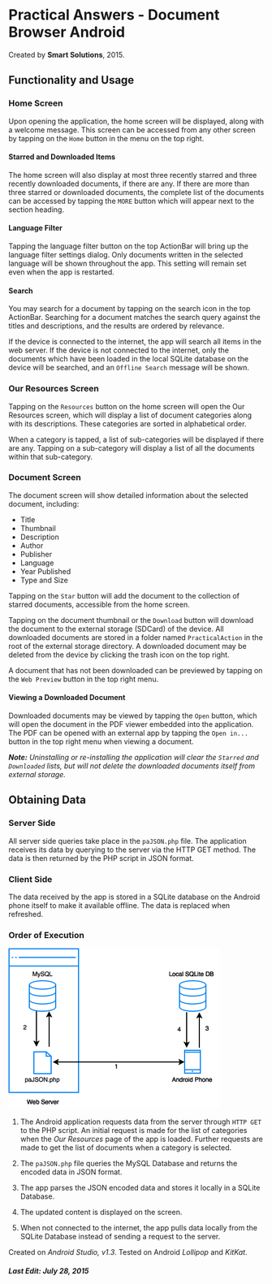# Practical Answers - Document Browser Android 
Created by **Smart Solutions**, 2015.

## Functionality and Usage

### Home Screen

Upon opening the application, the home screen will be displayed, along with a welcome message. This screen can be accessed from any other screen by tapping on the `Home` button in the menu on the top right.

#### Starred and Downloaded Items

The home screen will also display at most three recently starred and three recently downloaded documents, if there are any. If there are more than three starred or downloaded documents, the complete list of the documents can be accessed by tapping the `MORE` button which will appear next to the section heading.

#### Language Filter

Tapping the language filter button on the top ActionBar will bring up the language filter settings dialog.  Only documents written in the selected language will be shown throughout the app. This setting will remain set even when the app is restarted. 

#### Search

You may search for a document by tapping on the search icon in the top ActionBar. Searching for a document matches the search query against the titles and descriptions, and the results are ordered by relevance.

If the device is connected to the internet, the app will search all items in the web server. If the device is not connected to the internet, only the documents which have been loaded in the local SQLite database on the device will be searched, and an `Offline Search` message will be shown.

### Our Resources Screen

Tapping on the `Resources` button on the home screen will open the Our Resources screen, which will display a list of document categories along with its descriptions. These categories are sorted in alphabetical order. 

When a category is tapped, a list of sub-categories will be displayed if there are any. Tapping on a sub-category will display a list of all the documents within that sub-category.

### Document Screen

The document screen will show detailed information about the selected document, including:
* Title
* Thumbnail 
* Description
* Author
* Publisher
* Language
* Year Published
* Type and Size

Tapping on the `Star` button will add the document to the collection of starred documents, accessible from the home screen.

Tapping on the document thumbnail or the `Download` button will download the document to the external storage (SDCard) of the device. All downloaded documents are stored in a folder named `PracticalAction` in the root of the external storage directory. A downloaded document may be deleted from the device by clicking the trash icon on the top right.

A document that has not been downloaded can be previewed by tapping on the `Web Preview` button in the top right menu.

#### Viewing a Downloaded Document

Downloaded documents may be viewed by tapping the `Open` button, which will open the document in the PDF viewer embedded into the application. The PDF can be opened with an external app by tapping the `Open in...` button in the top right menu when viewing a document.


*__Note:__ Uninstalling or re-installing the application will clear the `Starred` and `Downloaded` lists, but will not delete the downloaded documents itself from external storage.*


## Obtaining Data

### Server Side

All server side queries take place in the `paJSON.php` file. The application receives its data by querying to the server via the HTTP GET method. The data is then returned by the PHP script in JSON format.

### Client Side

The data received by the app is stored in a SQLite database on the Android phone itself to make it available offline. The data is replaced when refreshed. 

### Order of Execution
![](flow.png)

1. The Android application requests data from the server through `HTTP GET` to the PHP script. An initial request is made for the list of categories when the *Our Resources* page of the app is loaded. Further requests are made to get the list of documents when a category is selected.

2. The `paJSON.php` file queries the MySQL Database and returns the encoded data in JSON format.

3. The app parses the JSON encoded data and stores it locally in a SQLite Database.

4. The updated content is displayed on the screen. 

5. When not connected to the internet, the app pulls data locally from the SQLite Database instead of sending a request to the server.


Created on *Android Studio, v1.3*. Tested on Android *Lollipop* and *KitKat*.
##### Last Edit: July 28, 2015